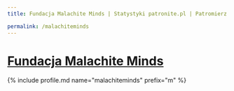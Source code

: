 ```yaml
---
title: Fundacja Malachite Minds | Statystyki patronite.pl | Patromierz

permalink: /malachiteminds
---
```


# [Fundacja Malachite Minds](https://patronite.pl/malachiteminds)

{% include profile.md name="malachiteminds" prefix="m" %}
